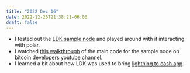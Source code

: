 ```yaml
---
title: "2022 Dec 16"
date: 2022-12-25T21:38:21-06:00
draft: false
---
```


- I tested out the [LDK sample node](https://lightningdevkit.org/running-a-sample-ldk-node/) and played around with it interacting with polar.
- I watched [this walkthrough](https://www.youtube.com/watch?v=x6C8pjcMixo) of the main code for the sample node on bitcoin developers youtube channel.
- I learned a bit about how LDK was used to bring [lightning to cash app](https://lightningdevkit.org/blog/cashapp-enables-lightning-withdrawals-and-deposits-using-ldk/).